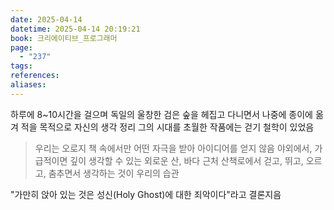 ```yaml
---
date: 2025-04-14
datetime: 2025-04-14 20:19:21
book: 크리에이티브_프로그래머
page:
  - "237"
tags: 
references: 
aliases:
---
```

하루에 8~10시간을 걸으며 독일의 울창한 검은 숲을 헤집고 다니면서
나중에 종이에 옮겨 적을 목적으로 자신의 생각 정리
그의 시대를 초월한 작품에는 걷기 철학이 있었음

> 우리는 오로지 책 속에서만 어떤 자극을 받아 아이디어를 얻지 않음
> 야외에서, 가급적이면 깊이 생각할 수 있는 외로운 산, 바다 근처 산책로에서
> 걷고, 뛰고, 오르고, 춤추면서 생각하는 것이 우리의 습관

"가만히 앉아 있는 것은 성신(Holy Ghost)에 대한 죄악이다"라고 결론지음